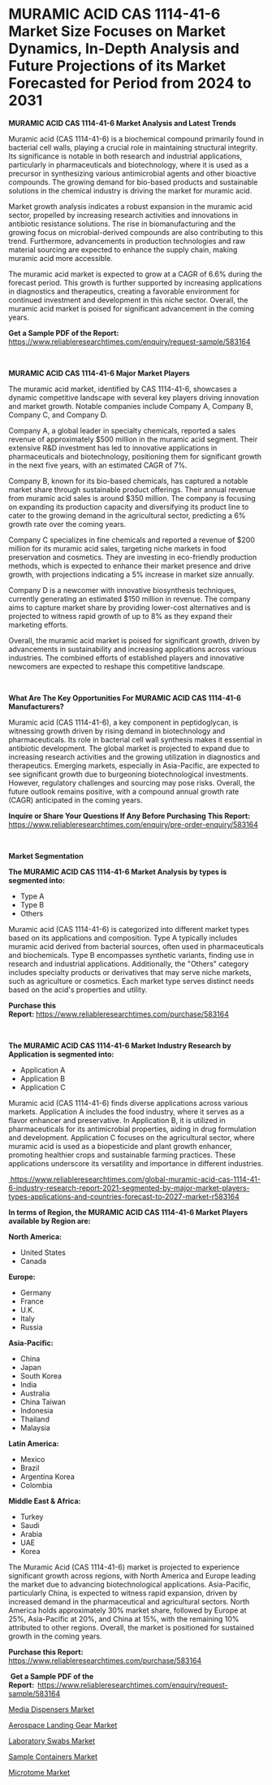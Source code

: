 <p><h1>MURAMIC ACID CAS 1114-41-6 Market Size Focuses on Market Dynamics, In-Depth Analysis and Future Projections of its Market Forecasted for Period from 2024 to 2031</h1></p><p><strong>MURAMIC ACID CAS 1114-41-6 Market Analysis and Latest Trends</strong></p>
<p><p>Muramic acid (CAS 1114-41-6) is a biochemical compound primarily found in bacterial cell walls, playing a crucial role in maintaining structural integrity. Its significance is notable in both research and industrial applications, particularly in pharmaceuticals and biotechnology, where it is used as a precursor in synthesizing various antimicrobial agents and other bioactive compounds. The growing demand for bio-based products and sustainable solutions in the chemical industry is driving the market for muramic acid.</p><p>Market growth analysis indicates a robust expansion in the muramic acid sector, propelled by increasing research activities and innovations in antibiotic resistance solutions. The rise in biomanufacturing and the growing focus on microbial-derived compounds are also contributing to this trend. Furthermore, advancements in production technologies and raw material sourcing are expected to enhance the supply chain, making muramic acid more accessible.</p><p>The muramic acid market is expected to grow at a CAGR of 6.6% during the forecast period. This growth is further supported by increasing applications in diagnostics and therapeutics, creating a favorable environment for continued investment and development in this niche sector. Overall, the muramic acid market is poised for significant advancement in the coming years.</p></p>
<p><strong>Get a Sample PDF of the Report:&nbsp;</strong> <a href="https://www.reliableresearchtimes.com/enquiry/request-sample/583164?utm_campaign=1629&utm_medium=2&utm_source=Github&utm_content=ia&utm_term=18102024&utm_id=muramic-acid-cas-1114-41-6">https://www.reliableresearchtimes.com/enquiry/request-sample/583164</a></p>
<p>&nbsp;</p>
<p><strong>MURAMIC ACID CAS 1114-41-6 Major Market Players</strong></p>
<p><p>The muramic acid market, identified by CAS 1114-41-6, showcases a dynamic competitive landscape with several key players driving innovation and market growth. Notable companies include Company A, Company B, Company C, and Company D.</p><p>Company A, a global leader in specialty chemicals, reported a sales revenue of approximately $500 million in the muramic acid segment. Their extensive R&D investment has led to innovative applications in pharmaceuticals and biotechnology, positioning them for significant growth in the next five years, with an estimated CAGR of 7%.</p><p>Company B, known for its bio-based chemicals, has captured a notable market share through sustainable product offerings. Their annual revenue from muramic acid sales is around $350 million. The company is focusing on expanding its production capacity and diversifying its product line to cater to the growing demand in the agricultural sector, predicting a 6% growth rate over the coming years.</p><p>Company C specializes in fine chemicals and reported a revenue of $200 million for its muramic acid sales, targeting niche markets in food preservation and cosmetics. They are investing in eco-friendly production methods, which is expected to enhance their market presence and drive growth, with projections indicating a 5% increase in market size annually.</p><p>Company D is a newcomer with innovative biosynthesis techniques, currently generating an estimated $150 million in revenue. The company aims to capture market share by providing lower-cost alternatives and is projected to witness rapid growth of up to 8% as they expand their marketing efforts.</p><p>Overall, the muramic acid market is poised for significant growth, driven by advancements in sustainability and increasing applications across various industries. The combined efforts of established players and innovative newcomers are expected to reshape this competitive landscape.</p></p>
<p>&nbsp;</p>
<p><strong>What Are The Key Opportunities For MURAMIC ACID CAS 1114-41-6 Manufacturers?</strong></p>
<p><p>Muramic acid (CAS 1114-41-6), a key component in peptidoglycan, is witnessing growth driven by rising demand in biotechnology and pharmaceuticals. Its role in bacterial cell wall synthesis makes it essential in antibiotic development. The global market is projected to expand due to increasing research activities and the growing utilization in diagnostics and therapeutics. Emerging markets, especially in Asia-Pacific, are expected to see significant growth due to burgeoning biotechnological investments. However, regulatory challenges and sourcing may pose risks. Overall, the future outlook remains positive, with a compound annual growth rate (CAGR) anticipated in the coming years.</p></p>
<p><strong>Inquire or Share Your Questions If Any Before Purchasing This Report:</strong> <a href="https://www.reliableresearchtimes.com/enquiry/pre-order-enquiry/583164?utm_campaign=1629&utm_medium=2&utm_source=Github&utm_content=ia&utm_term=18102024&utm_id=muramic-acid-cas-1114-41-6">https://www.reliableresearchtimes.com/enquiry/pre-order-enquiry/583164</a></p>
<p>&nbsp;</p>
<p><strong>Market Segmentation</strong></p>
<p><strong>The MURAMIC ACID CAS 1114-41-6 Market Analysis by types is segmented into:</strong></p>
<p><ul><li>Type A</li><li>Type B</li><li>Others</li></ul></p>
<p><p>Muramic acid (CAS 1114-41-6) is categorized into different market types based on its applications and composition. Type A typically includes muramic acid derived from bacterial sources, often used in pharmaceuticals and biochemicals. Type B encompasses synthetic variants, finding use in research and industrial applications. Additionally, the "Others" category includes specialty products or derivatives that may serve niche markets, such as agriculture or cosmetics. Each market type serves distinct needs based on the acid's properties and utility.</p></p>
<p><strong>Purchase this Report:&nbsp;</strong><a href="https://www.reliableresearchtimes.com/purchase/583164?utm_campaign=1629&utm_medium=2&utm_source=Github&utm_content=ia&utm_term=18102024&utm_id=muramic-acid-cas-1114-41-6">https://www.reliableresearchtimes.com/purchase/583164</a></p>
<p>&nbsp;</p>
<p><strong>The MURAMIC ACID CAS 1114-41-6 Market Industry Research by Application is segmented into:</strong></p>
<p><ul><li>Application A</li><li>Application B</li><li>Application C</li></ul></p>
<p><p>Muramic acid (CAS 1114-41-6) finds diverse applications across various markets. Application A includes the food industry, where it serves as a flavor enhancer and preservative. In Application B, it is utilized in pharmaceuticals for its antimicrobial properties, aiding in drug formulation and development. Application C focuses on the agricultural sector, where muramic acid is used as a biopesticide and plant growth enhancer, promoting healthier crops and sustainable farming practices. These applications underscore its versatility and importance in different industries.</p></p>
<p><a href="https://www.reliableresearchtimes.com/global-muramic-acid-cas-1114-41-6-industry-research-report-2021-segmented-by-major-market-players-types-applications-and-countries-forecast-to-2027-market-r583164?utm_campaign=1629&utm_medium=2&utm_source=Github&utm_content=ia&utm_term=18102024&utm_id=muramic-acid-cas-1114-41-6">&nbsp;https://www.reliableresearchtimes.com/global-muramic-acid-cas-1114-41-6-industry-research-report-2021-segmented-by-major-market-players-types-applications-and-countries-forecast-to-2027-market-r583164</a></p>
<p><strong>In terms of Region, the MURAMIC ACID CAS 1114-41-6 Market Players available by Region are:</strong></p>
<p>
    <p> <strong> North America: </strong>
        <ul>
            <li>United States</li>
            <li>Canada</li>
        </ul>
        </p> 
    <p> <strong> Europe: </strong>
        <ul>
            <li>Germany</li>
            <li>France</li>
            <li>U.K.</li>
            <li>Italy</li>
            <li>Russia</li>
        </ul>
        </p> 
    <p> <strong> Asia-Pacific: </strong>
        <ul>
            <li>China</li>
            <li>Japan</li>
            <li>South Korea</li>
            <li>India</li>
            <li>Australia</li>
            <li>China Taiwan</li>
            <li>Indonesia</li>
            <li>Thailand</li>
            <li>Malaysia</li>
        </ul>
        </p> 
    <p> <strong> Latin America: </strong>
        <ul>
            <li>Mexico</li>
            <li>Brazil</li>
            <li>Argentina Korea</li>
            <li>Colombia</li>
        </ul>
        </p> 
    <p> <strong> Middle East & Africa: </strong>
        <ul>
            <li>Turkey</li>
            <li>Saudi</li>
            <li>Arabia</li>
            <li>UAE</li>
            <li>Korea</li>
        </ul>
    </p>
    </p>
<p><p>The Muramic Acid (CAS 1114-41-6) market is projected to experience significant growth across regions, with North America and Europe leading the market due to advancing biotechnological applications. Asia-Pacific, particularly China, is expected to witness rapid expansion, driven by increased demand in the pharmaceutical and agricultural sectors. North America holds approximately 30% market share, followed by Europe at 25%, Asia-Pacific at 20%, and China at 15%, with the remaining 10% attributed to other regions. Overall, the market is positioned for sustained growth in the coming years.</p></p>
<p><strong>Purchase this Report: </strong><a href="https://www.reliableresearchtimes.com/purchase/583164?utm_campaign=1629&utm_medium=2&utm_source=Github&utm_content=ia&utm_term=18102024&utm_id=muramic-acid-cas-1114-41-6">https://www.reliableresearchtimes.com/purchase/583164</a></p>
<p>&nbsp;<strong>Get a Sample PDF of the Report:&nbsp;&nbsp;</strong><a href="https://www.reliableresearchtimes.com/enquiry/request-sample/583164?utm_campaign=1629&utm_medium=2&utm_source=Github&utm_content=ia&utm_term=18102024&utm_id=muramic-acid-cas-1114-41-6">https://www.reliableresearchtimes.com/enquiry/request-sample/583164</a></p>
<p><strong></strong></p>
<p><p><a href="https://www.linkedin.com/pulse/media-dispensers-market-global-regional-analysis-2024--ix7ke?utm_campaign=1629&utm_medium=2&utm_source=Github&utm_content=ia&utm_term=18102024&utm_id=muramic-acid-cas-1114-41-6">Media Dispensers Market</a></p><p><a href="https://www.linkedin.com/pulse/aerospace-landing-gear-market-innovations-trends-comprehensive-wibre?utm_campaign=1629&utm_medium=2&utm_source=Github&utm_content=ia&utm_term=18102024&utm_id=muramic-acid-cas-1114-41-6">Aerospace Landing Gear Market</a></p><p><a href="https://www.linkedin.com/pulse/global-laboratory-swabs-industry-analysis-share-growth-w8mze?utm_campaign=1629&utm_medium=2&utm_source=Github&utm_content=ia&utm_term=18102024&utm_id=muramic-acid-cas-1114-41-6">Laboratory Swabs Market</a></p><p><a href="https://www.linkedin.com/pulse/future-trends-global-sample-containers-market-insights-analysis-jymkf?utm_campaign=1629&utm_medium=2&utm_source=Github&utm_content=ia&utm_term=18102024&utm_id=muramic-acid-cas-1114-41-6">Sample Containers Market</a></p><p><a href="https://www.linkedin.com/pulse/microtome-market-segmentation-in-depth-analysis-laboratoryresearchothers-a1iee?utm_campaign=1629&utm_medium=2&utm_source=Github&utm_content=ia&utm_term=18102024&utm_id=muramic-acid-cas-1114-41-6">Microtome Market</a></p></p>
